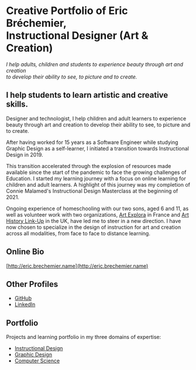 # Creative Portfolio of Eric Bréchemier,<br>Instructional Designer (Art & Creation)

*I help adults, children and students to experience beauty through art
and creation<br>to develop their ability to see, to picture and to create.*

## I help students to learn artistic and creative skills.

Designer and technologist, I help children and adult learners
to experience beauty through art and creation to develop their
ability to see, to picture and to create.

After having worked for 15 years as a Software Engineer while
studying Graphic Design as a self-learner, I initiated a transition
towards Instructional Design in 2019.

This transition accelerated through the explosion of resources made
available since the start of the pandemic to face the growing challenges
of Education. I started my learning journey with a focus on online learning
for children and adult learners. A highlight of this journey was my completion
of Connie Malamed's Instructional Design Masterclass at the beginning of 2021.

Ongoing experience of homeschooling with our two sons, aged 6 and 11, as
well as volunteer work with two organizations, [Art Explora][] in France and
[Art History Link-Up][AHLU] in the UK, have led me to steer in a new direction.
I have now chosen to specialize in the design of instruction for art and
creation across all modalities, from face to face to distance learning.

[Art Explora]: https://www.artexplora.org/en/home
[AHLU]: https://arthistorylinkup.org/

## Online Bio

[http://eric.brechemier.name](http://eric.brechemier.name)

## Other Profiles

* [GitHub](http://github.com/eric-brechemier)
* [LinkedIn](http://www.linkedin.com/in/ericbrechemier)

## Portfolio

Projects and learning portfolio in my three domains of expertise:

* [Instructional Design](instructional-design/README.md)
* [Graphic Design](graphic-design/README.md)
* [Computer Science](computer-science/README.md)
